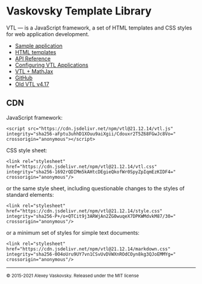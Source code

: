 # Vaskovsky Template Library

VTL &#8212; is a JavaScript framework, a set of HTML templates and CSS styles for web application development.

* [Sample аpplication](sample/en/index.html)
* [HTML templates](html/en/README.html)
* [API Reference](api.md)
* [Configuring VTL Applications](setup.md)
* [VTL + MathJax](mathjax.md)
* [GitHub](https://github.com/vaskovsky/vtl)
* [Old VTL v4.17](http://vaskovsky.net/vtl-4/)

## CDN

JavaScript framework:
```
<script src="https://cdn.jsdelivr.net/npm/vtl@21.12.14/vtl.js" integrity="sha256-aFptu3uhhD1XOuu9aiXgii/Cdouxr2T5Z68FGwJc8Vo=" crossorigin="anonymous"></script>
```

CSS style sheet:
```
<link rel="stylesheet" href="https://cdn.jsdelivr.net/npm/vtl@21.12.14/vtl.css" integrity="sha256-1692rQDIMm5kAHtcDEgieQkofWr0SpyZpIqmEzKIDF4=" crossorigin="anonymous"/>
```
or the same style sheet, including questionable changes to the styles of standard elements:
```
<link rel="stylesheet" href="https://cdn.jsdelivr.net/npm/vtl@21.12.14/style.css" integrity="sha256-P+/o+QTCit9j3ARWjAn2ZG0wuqeX7DPKWMdvkM87/30=" crossorigin="anonymous"/>
```
or a minimum set of styles for simple text documents:
```
<link rel="stylesheet" href="https://cdn.jsdelivr.net/npm/vtl@21.12.14/markdown.css" integrity="sha256-0O4oUru9UY7vn1CSvUvDVWXnROdCOyn8kg3QJoEMMYg=" crossorigin="anonymous"/>
```
________________________________________________________________________________
<small>© 2015-2021 Alexey Vaskovsky. Released under the MIT license</small>
